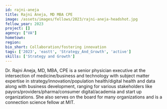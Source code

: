 ```yaml
---
id: rajni-aneja
title: Rajni Aneja, MD MBA CPE
image: /assets/images/fellows/2023/rajni-aneja-headshot.jpg
fellow_year: 2023
project: []
agency: ["VA"]
hometown: 
region: 
bio_short: Collaboration/fostering innovation
tags: ['2023', 'eastt', 'Strategy_And_Growth', 'active']
skills: ['Strategy and Growth']
---
```


Dr. Rajni Aneja, MD, MBA, CPE is a senior physician executive at the intersection of medicine/business and technology with subject matter expertise in strategy/innovation/population health/digital health and data along with business development, ranging for various stakeholders like payors/providers/pharma/consumer digital/academia and start up organizations.
She also serves on the board for many organizations and is a connection science fellow at MIT.